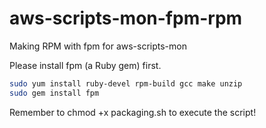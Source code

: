 # aws-scripts-mon-fpm-rpm

Making RPM with fpm for aws-scripts-mon

Please install fpm (a Ruby gem) first.

```bash
sudo yum install ruby-devel rpm-build gcc make unzip
sudo gem install fpm
```

Remember to chmod +x packaging.sh to execute the script!
